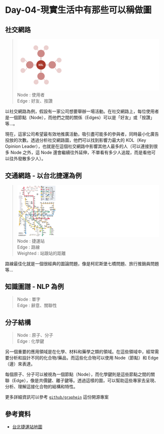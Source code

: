 # Day-04-現實生活中有那些可以稱做圖

## 社交網路
>![](../image/image-40.png)
> Node : 使用者  
> Edge : 好友、按讚

以社交網路為例，假設有一家公司想要舉辦一場活動。在社交網路上，每位使用者是一個節點（Node），而他們之間的關係（Edges）可以是「好友」或「按讚」等...。

現在，這家公司希望最有效地推廣活動，吸引盡可能多的參與者，同時最小化廣告投放的次數。透過分析社交網路圖，他們可以找到影響力最大的 KOL（Key Opinion Leader），也就是在這個社交網路中影響其他人最多的人（可以連接到很多 Node 之外，這 Node 還會繼續往外延伸，不單看有多少人追蹤，而是看他可以往外發散多少人）。

## 交通網路 - 以台北捷運為例
> ![](../image/image-39.png)
> Node : 捷運站  
> Edge : 路線  
> Weighted : 站跟站的距離  

路線最佳化就是一個很經典的圖論問題，像是柯尼斯堡七橋問題、旅行推銷員問題等...


## 知識圖譜 - NLP 為例
> Node : 單字  
> Edge : 辭意、關聯性

## 分子結構

> Node : 原子、分子  
> Edge : 化學鍵

另一個重要的應用領域是在化學、材料和藥學之類的領域。在這些領域中，經常需要分析和設計不同的化合物/藥品，而這些化合物可以使用 Node（節點）和 Edge（邊）來表達。

每個原子、分子可以被視為一個節點（Node），而化學鍵則是這些節點之間的關聯（Edge），像是共價鍵、離子鍵等。透過這樣的圖，可以幫助這些專家去呈現、分析、理解這接化合物的結構和特性。

更多詳細資訊可以參考 [`github/graphein`](https://github.com/a-r-j/graphein) 這份開源專案

## 參考資料
- [台北捷運站地圖](https://www.metro.taipei/cp.aspx?n=91974F2B13D997F1)